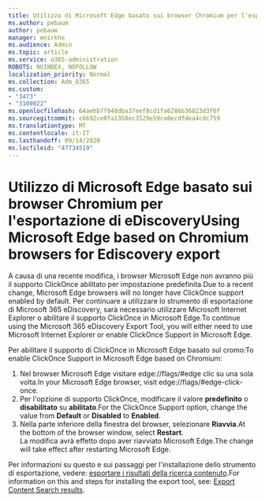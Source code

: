 ```yaml
---
title: Utilizzo di Microsoft Edge basato sui browser Chromium per l'esportazione di eDiscovery
ms.author: pebaum
author: pebaum
manager: mnirkhe
ms.audience: Admin
ms.topic: article
ms.service: o365-administration
ROBOTS: NOINDEX, NOFOLLOW
localization_priority: Normal
ms.collection: Adm_O365
ms.custom:
- "3473"
- "3100022"
ms.openlocfilehash: 64aebb7f048dba37eef8cd1fa6286b36823d3f0f
ms.sourcegitcommit: c6692ce0fa1358ec3529e59ca0ecdfdea4cdc759
ms.translationtype: MT
ms.contentlocale: it-IT
ms.lasthandoff: 09/14/2020
ms.locfileid: "47734519"
---
```

# <a name="using-microsoft-edge-based-on-chromium-browsers-for-ediscovery-export"></a><span data-ttu-id="47831-102">Utilizzo di Microsoft Edge basato sui browser Chromium per l'esportazione di eDiscovery</span><span class="sxs-lookup"><span data-stu-id="47831-102">Using Microsoft Edge based on Chromium browsers for Ediscovery export</span></span>

<span data-ttu-id="47831-103">A causa di una recente modifica, i browser Microsoft Edge non avranno più il supporto ClickOnce abilitato per impostazione predefinita.</span><span class="sxs-lookup"><span data-stu-id="47831-103">Due to a recent change, Microsoft Edge browsers will no longer have ClickOnce support enabled by default.</span></span> <span data-ttu-id="47831-104">Per continuare a utilizzare lo strumento di esportazione di Microsoft 365 eDiscovery, sarà necessario utilizzare Microsoft Internet Explorer o abilitare il supporto ClickOnce in Microsoft Edge.</span><span class="sxs-lookup"><span data-stu-id="47831-104">To continue using the Microsoft 365 eDiscovery Export Tool, you will either need to use Microsoft Internet Explorer or enable ClickOnce Support in Microsoft Edge.</span></span> 

<span data-ttu-id="47831-105">Per abilitare il supporto di ClickOnce in Microsoft Edge basato sul cromo:</span><span class="sxs-lookup"><span data-stu-id="47831-105">To enable ClickOnce Support in Microsoft Edge based on Chromium:</span></span> 
1. <span data-ttu-id="47831-106">Nel browser Microsoft Edge visitare edge://flags/#edge clic su una sola volta.</span><span class="sxs-lookup"><span data-stu-id="47831-106">In your Microsoft Edge browser, visit edge://flags/#edge-click-once.</span></span>
2. <span data-ttu-id="47831-107">Per l'opzione di supporto ClickOnce, modificare il valore **predefinito** o **disabilitato** su **abilitato**.</span><span class="sxs-lookup"><span data-stu-id="47831-107">For the ClickOnce Support option, change the value from **Default** or **Disabled** to **Enabled**.</span></span> 
3. <span data-ttu-id="47831-108">Nella parte inferiore della finestra del browser, selezionare **Riavvia**.</span><span class="sxs-lookup"><span data-stu-id="47831-108">At the bottom of the browser window, select **Restart**.</span></span> <br>
 <span data-ttu-id="47831-109">La modifica avrà effetto dopo aver riavviato Microsoft Edge.</span><span class="sxs-lookup"><span data-stu-id="47831-109">The change will take effect after restarting Microsoft Edge.</span></span> 

<span data-ttu-id="47831-110">Per informazioni su questo e sui passaggi per l'installazione dello strumento di esportazione, vedere: [ esportare i risultati della ricerca contenuto](https://docs.microsoft.com/microsoft-365/compliance/export-search-results).</span><span class="sxs-lookup"><span data-stu-id="47831-110">For information on this and steps for installing the  export tool, see: [ Export Content Search results](https://docs.microsoft.com/microsoft-365/compliance/export-search-results).</span></span>